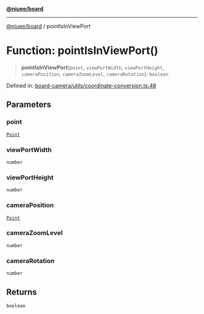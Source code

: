 [**@niuee/board**](../README.md)

***

[@niuee/board](../globals.md) / pointIsInViewPort

# Function: pointIsInViewPort()

> **pointIsInViewPort**(`point`, `viewPortWidth`, `viewPortHeight`, `cameraPosition`, `cameraZoomLevel`, `cameraRotation`): `boolean`

Defined in: [board-camera/utils/coordinate-conversion.ts:48](https://github.com/niuee/board/blob/d74620e4e63da3004adfc7105b7f1136fce9577c/src/board-camera/utils/coordinate-conversion.ts#L48)

## Parameters

### point

[`Point`](../type-aliases/Point.md)

### viewPortWidth

`number`

### viewPortHeight

`number`

### cameraPosition

[`Point`](../type-aliases/Point.md)

### cameraZoomLevel

`number`

### cameraRotation

`number`

## Returns

`boolean`
